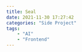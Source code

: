 ```yaml
---
title: Seal
date: 2021-11-30 17:27:42
categories: "Side Project"
tags:
    - "AI"
    - "Frontend"
---
```

